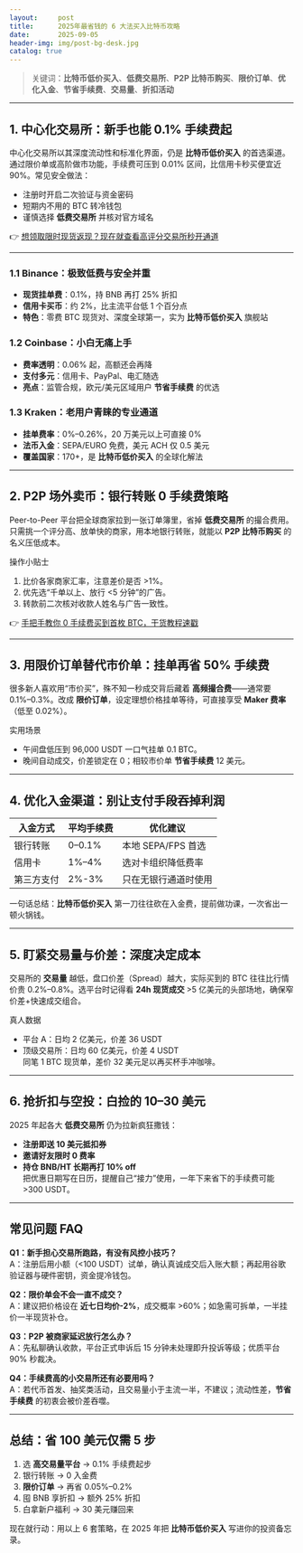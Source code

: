 ```yaml
---
layout:     post
title:      2025年最省钱的 6 大法买入比特币攻略
date:       2025-09-05
header-img: img/post-bg-desk.jpg
catalog: true
---
```


> 关键词：**比特币低价买入**、**低费交易所**、**P2P 比特币购买**、**限价订单**、**优化入金**、**节省手续费**、**交易量**、**折扣活动**

---

## 1. 中心化交易所：新手也能 0.1% 手续费起

中心化交易所以其深度流动性和标准化界面，仍是 **比特币低价买入** 的首选渠道。通过限价单或高阶做市功能，手续费可压到 0.01% 区间，比信用卡秒买便宜近 90%。常见安全做法：

- 注册时开启二次验证与资金密码  
- 短期内不用的 BTC 转冷钱包  
- 谨慎选择 **低费交易所** 并核对官方域名

👉 [想领取限时现货返现？现在就查看高评分交易所秒开通道](https://okxdog.com/)

---

### 1.1 Binance：极致低费与安全并重  
- **现货挂单费**：0.1%，持 BNB 再打 25% 折扣  
- **信用卡买币**：约 2%，比主流平台低 1 个百分点  
- **特色**：零费 BTC 现货对、深度全球第一，实为 **比特币低价买入** 旗舰站  

### 1.2 Coinbase：小白无痛上手  
- **费率透明**：0.06% 起，高额还会再降  
- **支付多元**：信用卡、PayPal、电汇随选  
- **亮点**：监管合规，欧元/美元区域用户 **节省手续费** 的优选  

### 1.3 Kraken：老用户青睐的专业通道  
- **挂单费率**：0%–0.26%，20 万美元以上可直接 0%  
- **法币入金**：SEPA/EURO 免费，美元 ACH 仅 0.5 美元  
- **覆盖国家**：170+，是 **比特币低价买入** 的全球化解法  

---

## 2. P2P 场外卖币：银行转账 0 手续费策略

Peer-to-Peer 平台把全球商家拉到一张订单簿里，省掉 **低费交易所** 的撮合费用。只需挑一个评分高、放单快的商家，用本地银行转账，就能以 **P2P 比特币购买** 的名义压低成本。

操作小贴士  
1. 比价各家商家汇率，注意差价是否 >1%。  
2. 优先选“千单以上、放行 <5 分钟”的广告。  
3. 转款前二次核对收款人姓名与广告一致性。  

👉 [手把手教你 0 手续费买到首枚 BTC，干货教程速戳](https://okxdog.com/)

---

## 3. 用限价订单替代市价单：挂单再省 50% 手续费

很多新人喜欢用“市价买”，殊不知一秒成交背后藏着 **高频撮合费**——通常要 0.1%–0.3%。改成 **限价订单**，设定理想价格挂单等待，可直接享受 **Maker 费率**（低至 0.02%）。

实用场景  
- 午间盘低压到 96,000 USDT 一口气挂单 0.1 BTC。  
- 晚间自动成交，价差锁定在 0；相较市价单 **节省手续费** 12 美元。  

---

## 4. 优化入金渠道：别让支付手段吞掉利润

| 入金方式 | 平均手续费 | 优化建议 |
| --- | --- | --- |
| 银行转账 | 0–0.1% | 本地 SEPA/FPS 首选 |
| 信用卡 | 1%–4% | 选对卡组织降低费率 |
| 第三方支付 | 2%-3% | 只在无银行通道时使用 |

一句话总结：**比特币低价买入** 第一刀往往砍在入金费，提前做功课，一次省出一顿火锅钱。

---

## 5. 盯紧交易量与价差：深度决定成本

交易所的 **交易量** 越低，盘口价差（Spread）越大，实际买到的 BTC 往往比行情价贵 0.2%–0.8%。选平台时记得看 **24h 现货成交** >5 亿美元的头部场地，确保窄价差+快速成交组合。

真人数据  
- 平台 A：日均 2 亿美元，价差 36 USDT  
- 顶级交易所：日均 60 亿美元，价差 4 USDT  
同笔 1 BTC 现货单，差价 32 美元足以再买杯手冲咖啡。

---

## 6. 抢折扣与空投：白捡的 10–30 美元

2025 年起各大 **低费交易所** 仍为拉新疯狂撒钱：  
- **注册即送 10 美元抵扣券**  
- **邀请好友限时 0 费率**  
- **持仓 BNB/HT 长期再打 10% off**  
把优惠日期写在日历，提醒自己“接力”使用，一年下来省下的手续费可能 >300 USDT。

---

## 常见问题 FAQ

**Q1：新手担心交易所跑路，有没有风控小技巧？**  
A：注册后用小额（<100 USDT）试单，确认真诚成交后入账大额；再起用谷歌验证器与硬件密钥，资金提冷钱包。

**Q2：限价单会不会一直不成交？**  
A：建议把价格设在 **近七日均价-2%**，成交概率 >60%；如急需可拆单，一半挂价一半现货补仓。

**Q3：P2P 被商家延迟放行怎么办？**  
A：先私聊确认收款，平台正式申诉后 15 分钟未处理即升投诉等级；优质平台 90% 秒裁决。

**Q4：手续费高的小交易所还有必要用吗？**  
A：若代币首发、抽奖类活动，且交易量小于主流一半，不建议；流动性差，**节省手续费** 的初衷会被价差吞噬。

---

## 总结：省 100 美元仅需 5 步

1. 选 **高交易量平台** → 0.1% 手续费起步  
2. 银行转账 → 0 入金费  
3. **限价订单** → 再省 0.05%–0.2%  
4. 囤 BNB 享折扣 → 额外 25% 折扣  
5. 白拿新户福利 → 30 美元赚回来

现在就行动：用以上 6 套策略，在 2025 年把 **比特币低价买入** 写进你的投资备忘录。